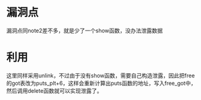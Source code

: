 # 漏洞点
漏洞点同note2差不多，就是少了一个show函数，没办法泄露数据

# 利用
这里同样采用unlink，不过由于没有show函数，需要自己构造泄露，因此把free的got表改为puts_plt+6，这样会重新计算出puts函数的地址，写入free_got中，然后调用delete函数就可以实现泄露了。
